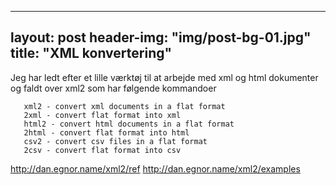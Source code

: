  ---
layout:     post
header-img: "img/post-bg-01.jpg"
title: "XML konvertering"
---

Jeg har ledt efter et lille værktøj til at arbejde med xml og html dokumenter og faldt over xml2 som har følgende kommandoer

``` 
   xml2 - convert xml documents in a flat format
   2xml - convert flat format into xml
   html2 - convert html documents in a flat format
   2html - convert flat format into html
   csv2 - convert csv files in a flat format
   2csv - convert flat format into csv
```

http://dan.egnor.name/xml2/ref
http://dan.egnor.name/xml2/examples


